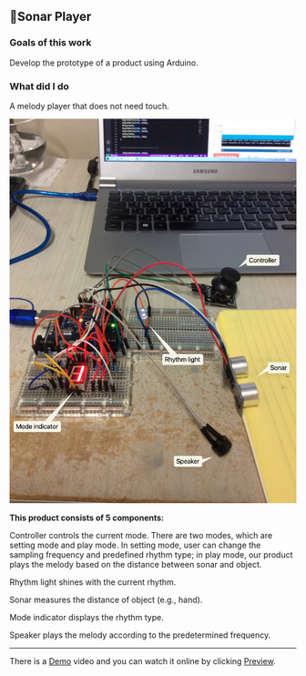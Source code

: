 ## 📕Sonar Player

### Goals of this work

Develop the prototype of a product using Arduino.

### What did I do

A melody player that does not need touch.



<img src="./img_des.jpeg" alt="img_des" height="675" />

**This product consists of 5 components:**

Controller controls the current mode. There are two modes, which are setting mode and play mode. In setting mode, user can change the sampling frequency and predefined rhythm type; in play mode, our product plays the melody based on the distance between sonar and object.

Rhythm light shines with the current rhythm.

Sonar measures the distance of object (e.g., hand).

Mode indicator displays the rhythm type.

Speaker plays the melody according to the predetermined frequency.



----



There is a [Demo](https://trustylin.com/s/59SB) video and you can watch it online by clicking <u>Preview</u>.

